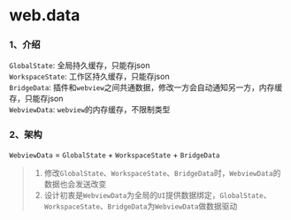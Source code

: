 # web.data
### 1、介绍
`GlobalState`: 全局持久缓存，只能存json  
`WorkspaceState`: 工作区持久缓存，只能存json  
`BridgeData`: 插件和`webview`之间共通数据，修改一方会自动通知另一方，内存缓存，只能存json  
`WebviewData`: `webview`的内存缓存，不限制类型

### 2、架构
`WebviewData` = `GlobalState` + `WorkspaceState` + `BridgeData`  
> 1. 修改`GlobalState`、`WorkspaceState`、`BridgeData`时，`WebviewData`的数据也会发送改变
> 2. 设计初衷是`WebviewData`为全局的`UI`提供数据绑定，`GlobalState`、`WorkspaceState`、`BridgeData`为`WebviewData`做数据驱动